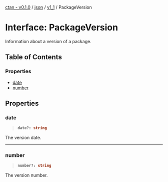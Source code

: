 [ctan - v0.1.0](../README.md) / [json](../modules/json.md) / [v1\_1](../modules/json.v1_1.md) / PackageVersion

# Interface: PackageVersion

Information about a version of a package.

## Table of Contents

### Properties

- [date](json.v1_1.PackageVersion.md#date)
- [number](json.v1_1.PackageVersion.md#number)

## Properties

### date

> <b>
>
> ```typescript
> date?: string
> ```
>
> </b>

The version date.

<dl>

</dl>

___

### number

> <b>
>
> ```typescript
> number?: string
> ```
>
> </b>

The version number.

<dl>

</dl>
